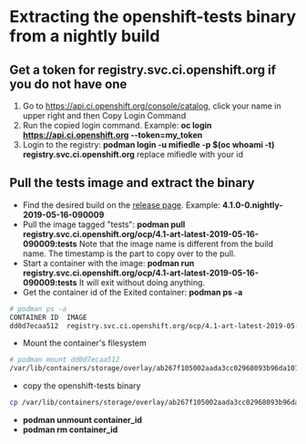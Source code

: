 # Extracting the openshift-tests binary from a nightly build
## Get a token for registry.svc.ci.openshift.org if you do not have one
1. Go to https://api.ci.openshift.org/console/catalog, click your name in upper right and then Copy Login Command
1. Run the copied login command.  Example:  **oc login https://api.ci.openshift.org --token=my_token**
1. Login to the registry: **podman login -u mifiedle -p $(oc whoami -t) registry.svc.ci.openshift.org**  replace mifiedle with your id

## Pull the tests image and extract the binary
* Find the desired build on the [release page](https://openshift-release.svc.ci.openshift.org/). Example: **4.1.0-0.nightly-2019-05-16-090009**
* Pull the image tagged "tests":  **podman pull registry.svc.ci.openshift.org/ocp/4.1-art-latest-2019-05-16-090009:tests**  Note that the image name is different from the build name.   The timestamp is the part to copy over to the pull.
* Start a container with the image:  **podman run registry.svc.ci.openshift.org/ocp/4.1-art-latest-2019-05-16-090009:tests**   It will exit without doing anything.
* Get the container id of the Exited container:  **podman ps -a**   
```bash
# podman ps -a
CONTAINER ID  IMAGE                                                                     COMMAND    CREATED        STATUS                    PORTS  NAMES
dd0d7ecaa512  registry.svc.ci.openshift.org/ocp/4.1-art-latest-2019-05-16-090009:tests  /bin/bash  4 minutes ago  Exited (0) 4 minutes ago         condescending_allen
```
* Mount the container's filesystem 
```bash
# podman mount dd0d7ecaa512
/var/lib/containers/storage/overlay/ab267f105002aada3cc02968093b96da1078fe1105563ec3683318af85c1700c/merged
```
* copy the openshift-tests binary
```bash
cp /var/lib/containers/storage/overlay/ab267f105002aada3cc02968093b96da1078fe1105563ec3683318af85c1700c/merged/usr/bin/openshift-tests /my/dir/openshift-tests
```
* **podman unmount container_id**
* **podman rm container_id**